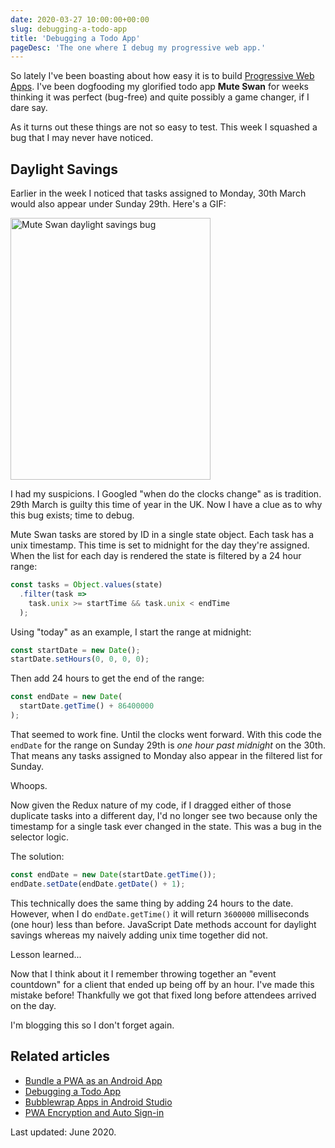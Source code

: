 ```yaml
---
date: 2020-03-27 10:00:00+00:00
slug: debugging-a-todo-app
title: 'Debugging a Todo App'
pageDesc: 'The one where I debug my progressive web app.'
---
```


So lately I've been boasting about how easy it is to build [Progressive Web Apps](/2020/03/05/bundle-a-pwa-as-an-android-app/). I've been dogfooding my glorified todo app **Mute Swan** for weeks thinking it was perfect (bug-free) and quite possibly a game changer, if I dare say.

As it turns out these things are not so easy to test. This week I squashed a bug that I may never have noticed.


## Daylight Savings

Earlier in the week I noticed that tasks assigned to Monday, 30th March would also appear under Sunday 29th. Here's a GIF:

<p class="b-post__image">
  <img loading="lazy"
    src="/images/blog/2020/muteswan-datebug.gif"
    alt="Mute Swan daylight savings bug"
    width="320"
    height="419">
</p>

I had my suspicions. I Googled "when do the clocks change" as is tradition. 29th March is guilty this time of year in the UK. Now I have a clue as to why this bug exists; time to debug.

Mute Swan tasks are stored by ID in a single state object. Each task has a unix timestamp. This time is set to midnight for the day they're assigned. When the list for each day is rendered the state is filtered by a 24 hour range:

```javascript
const tasks = Object.values(state)
  .filter(task =>
    task.unix >= startTime && task.unix < endTime
  );
````

Using "today" as an example, I start the range at midnight:

```javascript
const startDate = new Date();
startDate.setHours(0, 0, 0, 0);
```

Then add 24 hours to get the end of the range:

```javascript
const endDate = new Date(
  startDate.getTime() + 86400000
);
```

That seemed to work fine. Until the clocks went forward. With this code the `endDate` for the range on Sunday 29th is *one hour past midnight* on the 30th. That means any tasks assigned to Monday also appear in the filtered list for Sunday.

Whoops.

Now given the Redux nature of my code, if I dragged either of those duplicate tasks into a different day, I'd no longer see two because only the timestamp for a single task ever changed in the state. This was a bug in the selector logic.

The solution:

```javascript
const endDate = new Date(startDate.getTime());
endDate.setDate(endDate.getDate() + 1);
```

This technically does the same thing by adding 24 hours to the date. However, when I do `endDate.getTime()` it will return `3600000` milliseconds (one hour) less than before. JavaScript Date methods account for daylight savings whereas my naively adding unix time together did not.

Lesson learned...

Now that I think about it I remember throwing together an "event countdown" for a client that ended up being off by an hour. I've made this mistake before! Thankfully we got that fixed long before attendees arrived on the day.

I'm blogging this so I don't forget again.

## Related articles

* [Bundle a PWA as an Android App](/2020/03/05/bundle-a-pwa-as-an-android-app/)
* [Debugging a Todo App](/2020/03/27/debugging-a-todo-app/)
* [Bubblewrap Apps in Android Studio](/2020/06/01/bubblewrap-twa-pwa-apps-android-studio/)
* [PWA Encryption and Auto Sign-in](/2020/06/08/pwa-web-crypto-encryption-auto-sign-in-redux-persist/)

Last updated: June 2020.
